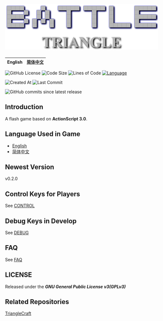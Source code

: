 # [![Title](Title_Img.png)](https://github.com/ARCJ137442/BattleTriangle-Gamma)

|**English** | [简体中文](README.zh.md)|
|:-:|:-:|

![GitHub License](https://img.shields.io/github/license/ARCJ137442/BattleTriangle-Gamma?style=for-the-badge&color=cccccc)
![Code Size](https://img.shields.io/github/languages/code-size/ARCJ137442/BattleTriangle-Gamma?style=for-the-badge&color=cccccc)
![Lines of Code](https://www.aschey.tech/tokei/github.com/ARCJ137442/BattleTriangle-Gamma?style=for-the-badge&color=cccccc)
[![Language](https://img.shields.io/badge/language-ActionScript%203.0-white?style=for-the-badge&color=cccccc)](https://help.adobe.com/en_US/FlashPlatform/reference/actionscript/3/)

![Created At](https://img.shields.io/github/created-at/ARCJ137442/BattleTriangle-Gamma?style=for-the-badge)
![Last Commit](https://img.shields.io/github/last-commit/ARCJ137442/BattleTriangle-Gamma?style=for-the-badge)

![GitHub commits since latest release](https://img.shields.io/github/commits-since/ARCJ137442/BattleTriangle-Gamma/latest?style=for-the-badge)

## Introduction

A flash game based on **ActionScript 3.0**.

## Language Used in Game

* [English](README.md)
* [简体中文](README.zh.md)

## Newest Version

v0.2.0

## Control Keys for Players

See [CONTROL](docs/CONTROL.md)

## Debug Keys in Develop

See [DEBUG](docs/DEBUG.md)

## FAQ

See [FAQ](docs/FAQ.md)

## LICENSE

Released under the ***GNU General Public License v3(GPLv3)***

## Related Repositories

[TriangleCraft](https://github.com/ARCJ137442/TriangleCraft)
